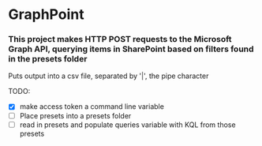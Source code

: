 # GraphPoint
### This project makes HTTP POST requests to the Microsoft Graph API, querying items in SharePoint based on filters found in the presets folder

 Puts output into a csv file, separated by '|', the pipe character

TODO: 
- [x] make access token a command line variable
- [ ] Place presets into a presets folder
- [ ] read in presets and populate queries variable with KQL from those presets
